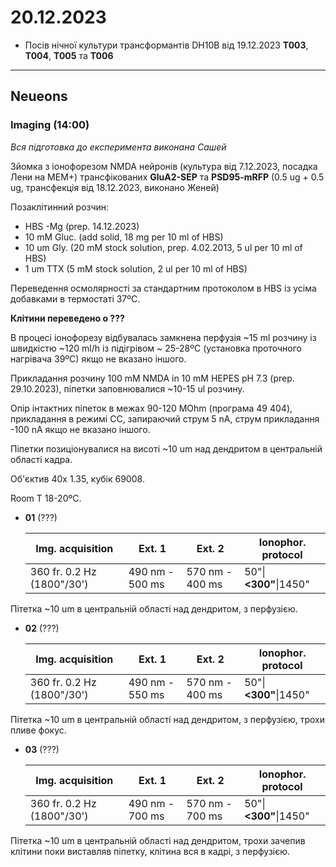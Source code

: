 20.12.2023
========
- Посів нічної культури трансформантів DH10B від 19.12.2023 __T003__, __T004__, __T005__ та __T006__

---
## Neueons
### Imaging (14:00)
_Вся підготовка до експеримента виконана Сашей_

Зйомка з іонофорезом NMDA нейронів (культура від 7.12.2023, посадка Лени на MEM+) трансфікованих __GluA2-SEP__ та __PSD95-mRFP__ (0.5 ug + 0.5 ug, трансфекція від 18.12.2023, виконано Женей)

Позаклітинний розчин:
- HBS -Mg  (prep. 14.12.2023)
- 10 mM Gluc. (add solid, 18 mg per 10 ml of HBS)
- 10 um Gly. (20 mM stock solution, prep. 4.02.2013, 5 ul per 10 ml of HBS)
- 1 um TTX (5 mM stock solution, 2 ul per 10 ml of HBS)

Переведення осмолярності за стандартним протоколом в HBS із усіма добавками в термостаті 37ºC.

__Клітини переведено о ???__

В процесі іонофорезу відбувалась замкнена перфузія ~15 ml розчину із швидкістю ~120 ml/h із підігрівом ~ 25-28ºC (установка проточного нагрівача 39ºC) якщо не вказано іншого.

Прикладання розчину 100 mM NMDA in 10 mM HEPES pH 7.3 (prep. 29.10.2023), піпетки заповнювалися ~10-15 ul розчину.

Опір інтактних піпеток в межах 90-120 MOhm (програма 49 404), прикладання в режимі CC, запираючий струм 5 nA, струм прикладання -100 nA якщо не вказано іншого.

Піпетки позиціонувалися на висоті ~10 um над дендритом в центральній області кадра.

Об'єктив 40x 1.35,  кубік 69008.

Room T 18-20ºC.

- __01__ (???)
  
   | Img. acquisition                  | Ext. 1          | Ext. 2    | Ionophor. protocol   |
   | --------------------------------- | --------------- | -------------------- | -------------------- |
   | 360 fr. 0.2 Hz (1800"/30') | 490 nm - 500 ms | 570 nm - 400 ms | 50"\|__<300"__\|1450" |

Пітетка  ~10 um в центральній області над дендритом, з перфузією.

- __02__ (???)
  
   | Img. acquisition                  | Ext. 1          | Ext. 2    | Ionophor. protocol   |
   | --------------------------------- | --------------- | -------------------- | -------------------- |
   | 360 fr. 0.2 Hz (1800"/30') | 490 nm - 550 ms | 570 nm - 400 ms | 50"\|__<300"__\|1450" |

Пітетка  ~10 um в центральній області над дендритом, з перфузією, трохи пливе фокус.

- __03__ (???)
  
   | Img. acquisition                  | Ext. 1          | Ext. 2    | Ionophor. protocol   |
   | --------------------------------- | --------------- | -------------------- | -------------------- |
   | 360 fr. 0.2 Hz (1800"/30') | 490 nm - 700 ms | 570 nm - 700 ms | 50"\|__<300"__\|1450" |

Пітетка  ~10 um в центральній області над дендритом, трохи зачепив клітини поки виставляв піпетку, клітина вся в кадрі, з перфузією.